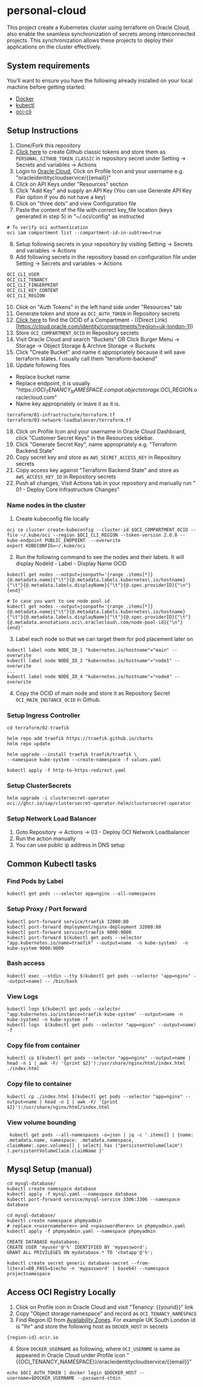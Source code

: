# personal-cloud

This project create a Kubernetes cluster using terraform on Oracle Cloud, also enable the seamless synchronization of secrets among
interconnected projects. This synchronization allows these projects to deploy their applications on the cluster effectively.

## System requirements
You’ll want to ensure you have the following already installed on your local machine before getting started:
* [Docker](https://docs.docker.com/get-docker/)
* [kubectl](https://kubernetes.io/docs/tasks/tools/)
* [oci-cli](https://docs.oracle.com/en-us/iaas/Content/API/SDKDocs/cliinstall.htm)

## Setup Instructions
1. Clone/Fork this repository
2. [Click here](https://github.com/settings/tokens) to create Github classic tokens and store them as `PERSONAL_GITHUB_TOKEN_CLASSIC` in repository secret under Setting -> Secrets and variables -> Actions 
3. Login to [Oracle Cloud](https://console.uk-london-1.oraclecloud.com/), Click on Profile Icon and your username e.g. "oracleidentitycloudservice/{{email}}"
4. Click on API Keys under "Resources" section
5. Click "Add Key" and supply an API Key (You can use Generate API Key Pair option if you do not have a key)
6. Click on "three dots" and view Configuration file
7. Paste the content of the file with correct key_file location (keys generated in step 5) in "~/.oci/config" as instructed
```shell
# To verify oci authentication
oci iam compartment list --compartment-id-in-subtree=true
```
8. Setup following secrets in your repository by visiting Setting -> Secrets and variables -> Actions
9. Add following secrets in the repository based on configuration file under Setting -> Secrets and variables -> Actions
```
OCI_CLI_USER
OCI_CLI_TENANCY
OCI_CLI_FINGERPRINT
OCI_CLI_KEY_CONTENT
OCI_CLI_REGION
```
10. Click on "Auth Tokens" in the left hand side under "Resources" tab
11. Generate token and store as `OCI_AUTH_TOKEN` in Repository secrets
12. [Click here](https://docs.oracle.com/en-us/iaas/Content/GSG/Tasks/contactingsupport_topic-Finding_the_OCID_of_a_Compartment.htm) to find the OCID of a Compartment - ((Direct Link)[https://cloud.oracle.com/identity/compartments?region=uk-london-1])
13. Store `OCI_COMPARTMENT_OCID` in Repository secrets
14. Visit Oracle Cloud and search "Buckets" OR Click Burger Menu -> Storage -> Object Storage & Archive Storage -> Buckets
15. Click "Create Bucket" and name it appropriately because it will save terraform states. I usually call them "terraform-backend"
16. Update following files
- Replace bucket name
- Replace endpoint, it is usually "https://$OCI_TENANCY_NAMESPACE.compat.objectstorage.$OCI_REGION.oraclecloud.com"
- Name key appropriately or leave it as it is.
```shell
terraform/01-infrastructure/terraform.tf
terraform/03-network-loadbalancer/terraform.tf
```
18. Click on Profile Icon and your username in Oracle Cloud Dashboard, click "Customer Secret Keys" in the Resources sidebar.
19. Click "Generate Secret Key", name appropriately e.g. "Terraform Backend State"
20. Copy secret key and store as `AWS_SECRET_ACCESS_KEY` in Repository secrets
21. Copy access key against "Terraform Backend State" and store as `AWS_ACCESS_KEY_ID` in Repository secrets
22. Push all changes, Visit Actions tab in your repository and manually run " 01 - Deploy Core Infrastructure Changes"

### Name nodes in the cluster
1. Create kubeconfig file locally
```shell
oci ce cluster create-kubeconfig --cluster-id $OCI_COMPARTMENT_OCID --file ~/.kube/oci --region $OCI_CLI_REGION --token-version 2.0.0 --kube-endpoint PUBLIC_ENDPOINT  --overwrite
export KUBECONFIG=~/.kube/oci
```

2. Run the following command to see the nodes and their labels. It will display NodeId - Label - Display Name OCID
```shell
kubectl get nodes --output=jsonpath='{range .items[*]}{@.metadata.name}{"\t"}{@.metadata.labels.kubernetes\.io/hostname}{"\t"}{@.metadata.labels.displayName}{"\t"}{@.spec.providerID}{"\n"}{end}'

# In case you want to see node pool id
kubectl get nodes --output=jsonpath='{range .items[*]}{@.metadata.name}{"\t"}{@.metadata.labels.kubernetes\.io/hostname}{"\t"}{@.metadata.labels.displayName}{"\t"}{@.spec.providerID}{"\t"}{@.metadata.annotations.oci\.oraclecloud\.com/node-pool-id}{"\n"}{end}'
```

3. Label each node so that we can target them for pod placement later on 
```shell
kubectl label node NODE_ID_1 "kubernetes.io/hostname"="main" --overwrite
kubectl label node NODE_ID_2 "kubernetes.io/hostname"="node1" --overwrite
...
kubectl label node NODE_ID_4 "kubernetes.io/hostname"="node4" --overwrite
```

4. Copy the OCID of main node and store it as Repository Secret `OCI_MAIN_INSTANCE_OCID` in Github.

### Setup Ingress Controller
```shell
cd terraform/02-traefik

helm repo add traefik https://traefik.github.io/charts
helm repo update

helm upgrade --install traefik traefik/traefik \
--namespace kube-system --create-namespace -f values.yaml

kubectl apply -f http-to-https-redirect.yaml
```

### Setup ClusterSecrets
```shell
helm upgrade -i clustersecret-operator oci://ghcr.io/sap/clustersecret-operator-helm/clustersecret-operator
```

### Setup Network Load Balancer
1. Goto Repository -> Actions -> 03 - Deploy OCI Network Loadbalancer
2. Run the action manually
3. You can use public ip address in DNS setup

## Common Kubectl tasks

### Find Pods by Label
```shell
kubectl get pods ---selector app=nginx --all-namespaces
```

### Setup Proxy / Port forward
```shell
kubectl port-forward service/traefik 32080:80
kubectl port-forward deployment/nginx-deployment 32080:80
kubectl port-forward service/traefik 9000:9000
kubectl port-forward $(kubectl get pods --selector "app.kubernetes.io/name=traefik" --output=name  -n kube-system)  -n kube-system 9000:9000
```

### Bash access
```shell
kubectl exec --stdin --tty $(kubectl get pods --selector "app=nginx" --output=name) -- /bin/bash
```

### View Logs
```shell
kubectl logs $(kubectl get pods --selector "app.kubernetes.io/instance=traefik-kube-system" --output=name -n kube-system) -n kube-system -f
kubectl logs  $(kubectl get pods --selector "app=nginx" --output=name) -f
```

### Copy file from container
```shell
kubectl cp $(kubectl get pods --selector "app=nginx" --output=name | head -n 1 | awk -F/ '{print $2}'):/usr/share/nginx/html/index.html ./index.html
```

### Copy file to container
```shell
kubectl cp ./index.html $(kubectl get pods --selector "app=nginx" --output=name | head -n 1 | awk -F/ '{print $2}'):/usr/share/nginx/html/index.html
```

### View volume bounding
```shell
 kubectl get pods --all-namespaces -o=json | jq -c '.items[] | {name: .metadata.name, namespace: .metadata.namespace, claimName:.spec.volumes[] | select( has ("persistentVolumeClaim") ).persistentVolumeClaim.claimName }'
```

## Mysql Setup (manual)
```shell
cd mysql-database/
kubectl create namespace database
kubectl apply -f mysql.yaml --namespace database
kubectl port-forward service/mysql-service 3306:3306 --namespace database

cd mysql-database/
kubectl create namespace phpmyadmin
# replace <<usernamehere>> and <<passwordhere>> in phpmyadmin.yaml
kubectl apply -f phpmyadmin.yaml --namespace phpmyadmin

CREATE DATABASE mydatabase;
CREATE USER 'myuser'@'%' IDENTIFIED BY 'mypassword';
GRANT ALL PRIVILEGES ON mydatabase.* TO 'chatapp'@'%';

kubectl create secret generic database-secret --from-literal=DB_PASS=$(echo -n 'mypassword' | base64) --namespace projectnamespace
```

## Access OCI Registry Locally
1. Click on Profile icon in Oracle Cloud and visit "Tenancy: {{yourid}}" link
2. Copy "Object storage namespace" and record as `OCI_TENANCY_NAMESPACE` 
3. Find Region ID from [Availability Zones](https://docs.oracle.com/en-us/iaas/Content/Registry/Concepts/registryprerequisites.htm#regional-availability). For example UK South London id is "lhr" and store the following host as `DOCKER_HOST` in secrets
```shell
{region-id}.ocir.io
```
4. Store `DOCKER_USERNAME` as following, where `OCI_USERNME` is same as appeared in Oracle Cloud under Profile icon "{{OCI_TENANCY_NAMESPACE}}/oracleidentitycloudservice/{{email}}"
```shell
echo $OCI_AUTH_TOKEN | docker login $DOCKER_HOST --username=$DOCKER_USERNAME --password-stdin 
```
